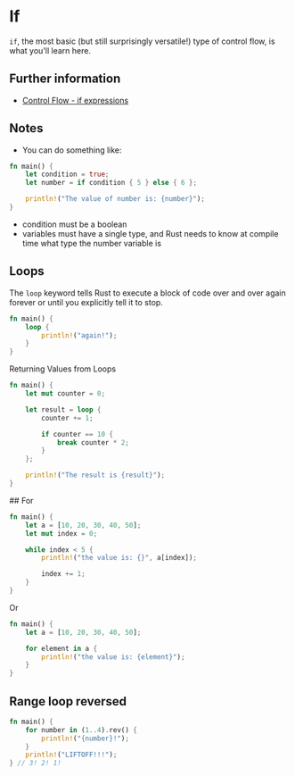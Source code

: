 # If

`if`, the most basic (but still surprisingly versatile!) type of control flow, is what you'll learn here.

## Further information

- [Control Flow - if expressions](https://doc.rust-lang.org/book/ch03-05-control-flow.html#if-expressions)

## Notes

- You can do something like:
```rust
fn main() {
    let condition = true;
    let number = if condition { 5 } else { 6 };

    println!("The value of number is: {number}");
}
```
- condition must be a boolean
- variables must have a single type, and Rust needs to know at compile time what type the number variable is

## Loops

The `loop` keyword tells Rust to execute a block of code over and over again forever or until you explicitly tell it to stop.
```rust
fn main() {
    loop {
        println!("again!");
    }
}
```
Returning Values from Loops
```rust
fn main() {
    let mut counter = 0;

    let result = loop {
        counter += 1;

        if counter == 10 {
            break counter * 2;
        }
    };

    println!("The result is {result}");
}
```
## For 

```rust
fn main() {
    let a = [10, 20, 30, 40, 50];
    let mut index = 0;

    while index < 5 {
        println!("the value is: {}", a[index]);

        index += 1;
    }
}
```
Or
```rust
fn main() {
    let a = [10, 20, 30, 40, 50];

    for element in a {
        println!("the value is: {element}");
    }
}
```

## Range loop reversed

```rust
fn main() {
    for number in (1..4).rev() {
        println!("{number}!");
    }
    println!("LIFTOFF!!!");
} // 3! 2! 1!
```